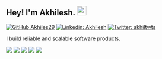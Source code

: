 ## Hey! I'm Akhilesh. <img src="https://media.giphy.com/media/hvRJCLFzcasrR4ia7z/giphy.gif" width="25px">

[![GitHub Akhiles29](https://img.shields.io/github/followers/Akhilesh29?label=follow&style=social)](https://github.com/Akhilesh29)
[![Linkedin: Akhilesh](https://img.shields.io/badge/-Akhilesh%20Meena-blue?style=flat-square&logo=Linkedin&logoColor=white&link=https://www.linkedin.com/in/akhilesh-kumar-meena-459640201/)](https://www.linkedin.com/in/akhilesh-kumar-meena-459640201/)
[![Twitter: akhiltwts](https://img.shields.io/twitter/follow/akhiltwts?style=social)](https://twitter.com/akhiltwts)

I build reliable and scalable software products.

![](https://github-profile-summary-cards.vercel.app/api/cards/profile-details?username=Akhilesh29&theme=solarized)
![](https://github-profile-summary-cards.vercel.app/api/cards/repos-per-language?username=Akhilesh29&theme=solarized&exclude=jupyter%20notebook)
![](https://github-profile-summary-cards.vercel.app/api/cards/most-commit-language?username=Akhilesh29&theme=solarized&exclude=jupyter%20notebook)
![](https://github-profile-summary-cards.vercel.app/api/cards/stats?username=Akhilesh29&theme=solarized)
![](https://github-profile-summary-cards.vercel.app/api/cards/productive-time?username=Akhilesh29&theme=solarized)
